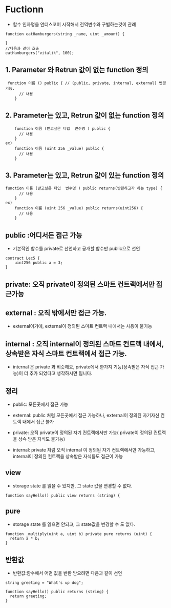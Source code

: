 # Fuctionn
- 함수 인자명을 언더스코어 시작해서 전역변수와 구별하는것이 관례
```solidity
function eatHamburgers(string _name, uint _amount) {

}
//다음과 같이 호출
eatHamburgers("vitalik", 100);
```
## 1. Parameter 와 Retrun 값이 없는 function 정의
```
 function 이름 () public { // (public, private, internal, external) 변경가능.  
      // 내용
    }
```
## 2. Parameter는 있고, Retrun 값이 없는 function 정의
```
    function 이름 (받고싶은 타입  변수명 ) public { 
      // 내용
    }
ex) 
    function 이름 (uint 256 _value) public { 
      // 내용
    }
```
## 3. Parameter는 있고, Retrun 값이 있는 function 정의
```
function 이름 (받고싶은 타입  변수명 ) public returns(반환하고자 하는 type) {
      // 내용
    }
ex) 
    function 이름 (uint 256 _value) public returns(uint256) { 
      // 내용
    }

```

## public :어디서든 접근 가능
- 기본적인 함수를 private로 선언하고 공개할 함수만 public으로 선언
```solidity
contract Lec5 {
    uint256 public a = 3;
}
```

## private: 오직 private이 정의된 스마트 컨트랙에서만 접근가능 

## external : 오직 밖에서만 접근 가능. 
- external이기에, external이 정의된 스마트 컨트랙 내에서는 사용이 불가능 

## internal : 오직 internal이 정의된 스마트 컨트랙 내에서, 상속받은 자식 스마트 컨트랙에서 접근 가능.
- internal 은 private 과 비슷해요, private에서 한가지 기능(상속받은 자식 접근 가능)이 더 추가 되었다고 생각하시면 됩니다.

## 정리
- public: 모든곳에서 접근 가능
- external: public 처럼 모든곳에서 접근 가능하나, external이 정의된 자기자신 컨트랙 내에서 접근 불가
 
- private: 오직 private이 정의된 자기 컨트랙에서만 가능( private이 정의된 컨트랙을 상속 받은 자식도 불가능)
- internal: private 처럼 오직 internal 이 정의된 자기 컨트랙에서만 가능하고, internal이 정의된 컨트랙을 상속받은 자식들도 접근이 가능

## view
- storage state 를 읽을 수 있지만, 그 state 값을 변경할 수 없다.
```solidity
function sayHello() public view returns (string) {
  ```
## pure 

- storage state 를 읽으면 안되고, 그 state값을 변경할 수 도 없다.
```solidity
function _multiply(uint a, uint b) private pure returns (uint) {
  return a * b;
}
```
## 반환값
- 반환값:함수에서 어떤 값을 반환 받으려면 다음과 같이 선언
```solidity
string greeting = "What's up dog";

function sayHello() public returns (string) {
  return greeting;
}
```